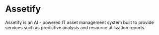 # Assetify
Assetify is an AI - powered IT asset management system built to provide services such as predictive analysis and resource utilization reports.
